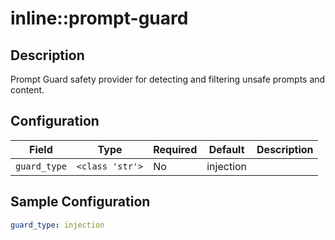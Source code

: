 # inline::prompt-guard

## Description

Prompt Guard safety provider for detecting and filtering unsafe prompts and content.

## Configuration

| Field | Type | Required | Default | Description |
|-------|------|----------|---------|-------------|
| `guard_type` | `<class 'str'>` | No | injection |  |

## Sample Configuration

```yaml
guard_type: injection

```

